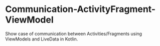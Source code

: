 # Communication-ActivityFragment-ViewModel
Show case of communication between Activities/Fragments using ViewModels and LiveData in Kotlin.
